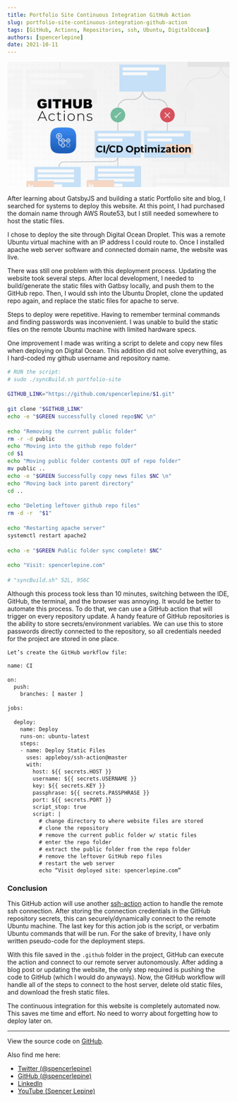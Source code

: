 ```yaml
---
title: Portfolio Site Continuous Integration GitHub Action
slug: portfolio-site-continuous-integration-github-action
tags: [GitHub, Actions, Repositories, ssh, Ubuntu, DigitalOcean]
authors: [spencerlepine]
date: 2021-10-11
---
```


![Blog Post Thumbnail](./thumbnail.png)

After learning about GatsbyJS and building a static Portfolio site and blog, I searched for systems to deploy this website. At this point, I had purchased the domain name through AWS Route53, but I still needed somewhere to host the static files.

I chose to deploy the site through Digital Ocean Droplet. This was a remote Ubuntu virtual machine with an IP address I could route to. Once I installed apache web server software and connected domain name, the website was live.

There was still one problem with this deployment process. Updating the website took several steps. After local development, I needed to build/generate the static files with Gatbsy locally, and push them to the GitHub repo. Then, I would ssh into the Ubuntu Droplet, clone the updated repo again, and replace the static files for apache to serve.

Steps to deploy were repetitive. Having to remember terminal commands and finding passwords was inconvenient. I was unable to build the static files on the remote Ubuntu machine with limited hardware specs.

One improvement I made was writing a script to delete and copy new files when deploying on Digital Ocean. This addition did not solve everything, as I hard-coded my github username and repository name.

```sh
# RUN the script:
# sudo ./syncBuild.sh portfolio-site

GITHUB_LINK="https://github.com/spencerlepine/$1.git"

git clone "$GITHUB_LINK"
echo -e "$GREEN successfully cloned repo$NC \n"

echo "Removing the current public folder"
rm -r -d public
echo "Moving into the github repo folder"
cd $1
echo "Moving public folder contents OUT of repo folder"
mv public ..
echo -e "$GREEN Successfully copy news files $NC \n"
echo "Moving back into parent directory"
cd ..

echo "Deleting leftover github repo files"
rm -d -r  "$1"

echo "Restarting apache server"
systemctl restart apache2

echo -e "$GREEN Public folder sync complete! $NC"

echo "Visit: spencerlepine.com"

# "syncBuild.sh" 52L, 956C
```
Although this process took less than 10 minutes, switching between the IDE, GitHub, the terminal, and the browser was annoying. It would be better to automate this process. To do that, we can use a GitHub action that will trigger on every repository update. A handy feature of GitHub repositories is the ability to store secrets/environment variables. We can use this to store passwords directly connected to the repository, so all credentials needed for the project are stored in one place.

	Let’s create the GitHub workflow file:
```
name: CI

on:
  push:
    branches: [ master ]

jobs:

  deploy:
    name: Deploy
    runs-on: ubuntu-latest
    steps:
    - name: Deploy Static Files
      uses: appleboy/ssh-action@master
      with:
        host: ${{ secrets.HOST }}
        username: ${{ secrets.USERNAME }}
        key: ${{ secrets.KEY }}
        passphrase: ${{ secrets.PASSPHRASE }}
        port: ${{ secrets.PORT }}
        script_stop: true
        script: |
          # change directory to where website files are stored
          # clone the repository
          # remove the current public folder w/ static files
          # enter the repo folder
          # extract the public folder from the repo folder
          # remove the leftover GitHub repo files
          # restart the web server
          echo “Visit deployed site: spencerlepine.com”
```

### Conclusion
This GitHub action will use another [ssh-action](https://github.com/appleboy/ssh-action) action to handle the remote ssh connection. After storing the connection credentials in the GitHub repository secrets, this can securely/dynamically connect to the remote Ubuntu machine. The last key for this action job is the script, or verbatim Ubuntu commands that will be run. For the sake of brevity, I have only written pseudo-code for the deployment steps.

With this file saved in the `.github` folder in the project,  GitHub can execute the action and connect to our remote server autonomously. After adding a blog post or updating the website, the only step required is pushing the code to GitHub (which I would do anyways). Now, the GitHub workflow will handle all of the steps to connect to the host server, delete old static files, and download the fresh static files.

The continuous integration for this website is completely automated now. This saves me time and effort. No need to worry about forgetting how to deploy later on.

---

View the source code on [GitHub](https://github.com/spencerlepine/spencerlepine.com).

Also find me here:
* [Twitter (@spencerlepine)](https://twitter.com/SpencerLepine)
* [GitHub (@spencerlepine)](https://github.com/spencerlepine)
* [LinkedIn](https://www.linkedin.com/in/spencer-lepine/)
* [YouTube (Spencer Lepine)](https://www.youtube.com/channel/UCBL6vAHJZqUlyJp-rcFU55Q)
